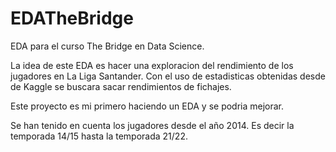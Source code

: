# EDATheBridge

EDA para el curso The Bridge en Data Science.

La idea de este EDA es hacer una exploracion del rendimiento de los jugadores en La Liga Santander. Con el uso de estadisticas obtenidas desde de Kaggle se buscara sacar rendimientos de fichajes. 

Este proyecto es mi primero haciendo un EDA y se podria mejorar.

Se han tenido en cuenta los jugadores desde el año 2014. Es decir la temporada 14/15 hasta la temporada 21/22. 
